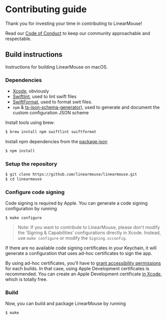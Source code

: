 # Contributing guide

Thank you for investing your time in contributing to LinearMouse!

Read our [Code of Conduct](CODE_OF_CONDUCT.md) to keep our community approachable and respectable.

## Build instructions

Instructions for building LinearMouse on macOS.

### Dependencies

- [Xcode](https://apps.apple.com/app/xcode/id497799835), obviously
- [Swiftlint](https://github.com/realm/SwiftLint), used to lint swift files
- [SwiftFormat](https://github.com/nicklockwood/SwiftFormat), used to format swit files.
- `npm` & [ts-json-schema-generator](https://www.npmjs.com/package/ts-json-schema-generator)), used to generate and document the custom configuration JSON scheme

Install tools using brew:

```bash
$ brew install npm swiftlint swiftformat
```

Install npm dependencies from the [package.json](./package.json)

```bash
$ npm install
```

### Setup the repository

```sh
$ git clone https://github.com/linearmouse/linearmouse.git
$ cd linearmouse
```

### Configure code signing

Code signing is required by Apple. You can generate a code signing configuration by running

```
$ make configure
```

> Note: If you want to contribute to LinearMouse, please don't modify the ‘Signing & Capabilities’ configurations directly in Xcode. Instead, use `make configure` or modify the `Signing.xcconfig`.

If there are no available code signing certificates in your Keychain, it will generate a configuration that uses ad-hoc certificates to sign the app.

By using ad-hoc certificates, you'll have to [grant accessibility permissions](https://github.com/linearmouse/linearmouse#accessibility-permission) for each builds.
In that case, using Apple Development certificates is recommended.
You can create an Apple Development certificate [in Xcode](https://help.apple.com/xcode/mac/current/#/dev154b28f09), which is totally free.

### Build

Now, you can build and package LinearMouse by running

```sh
$ make
```
